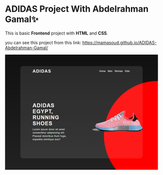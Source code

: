 # ADIDAS Project With Abdelrahman Gamal✨
This is basic **Frontend** project with **HTML** and **CSS**.

you can see this project from this link:
https://mamasoud.github.io/ADIDAS-Abdelrahman-Gamal/

![website](/imges/website.png)